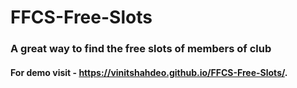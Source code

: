 # FFCS-Free-Slots
### A great way to find the free slots of members of club
#### For demo visit -  https://vinitshahdeo.github.io/FFCS-Free-Slots/.
